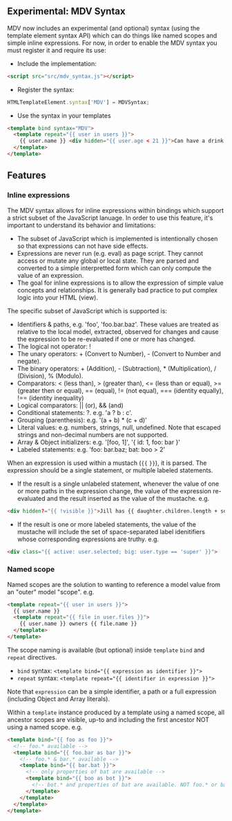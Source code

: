 ## Experimental: MDV Syntax

MDV now includes an experimental (and optional) syntax (using the template element syntax API) which can do things like named scopes and simple inline expressions. For now, in order to enable the MDV syntax you must register it and require its use:

 * Include the implementation:

```HTML
<script src="src/mdv_syntax.js"></script>
```

 * Register the syntax:

```JavaScript
HTMLTemplateElement.syntax['MDV'] = MDVSyntax;
```

 * Use the syntax in your templates

```HTML
<template bind syntax="MDV">
  <template repeat="{{ user in users }}">
    {{ user.name }} <div hidden="{{ user.age < 21 }}">Can have a drink!</div>
  </template>
</template>
```

## Features

### Inline expressions

The MDV syntax allows for inline expressions within bindings which support a strict subset of the JavaScript lanuage. In order to use this feature, it's important to understand its behavior and limitations:

 * The subset of JavaScript which is implemented is intentionally chosen so that expressions can not have side effects.
 * Expressions are never run (e.g. eval) as page script. They cannot access or mutate any global or local state. They are parsed and converted to a simple interpretted form which can only compute the value of an expression.
 * The goal for inline expressions is to allow the expression of simple value concepts and relationships. It is generally bad practice to put complex logic into your HTML (view).

The specific subset of JavaScript which is supported is:

 * Identifiers & paths, e.g. 'foo', 'foo.bar.baz'. These values are treated as relative to the local model, extracted, observed for changes and cause the expression to be re-evaluated if one or more has changed.
 * The logical not operator: !
 * The unary operators: + (Convert to Number), - (Convert to Number and negate).
 * The binary operators: + (Addition), - (Subtraction), * (Multiplication), / (Division), % (Modulo).
 * Comparators: < (less than), > (greater than), <= (less than or equal), >= (greater then or equal), == (equal), != (not equal), === (identity equally), !== (identity inequality)
 * Logical comparators: || (or), && (and)
 * Conditional statements: ?. e.g. 'a ? b : c'.
 * Grouping (parenthesis): e.g. '(a + b) * (c + d)'
 * Literal values: e.g. numbers, strings, null, undefined. Note that escaped strings and non-decimal numbers are not supported.
 * Array & Object initializers: e.g. '[foo, 1]', '{ id: 1, foo: bar }'
 * Labeled statements: e.g. 'foo: bar.baz; bat: boo > 2'
 
When an expression is used within a mustach (`{{` `}}`), it is parsed. The expression should be a single statement, or multiple labeled statements.

* If the result is a single unlabeled statement, whenever the value of one or more paths in the expression change, the value of the expression re-evaluated and the result inserted as the value of the mustache. e.g.

```HTML
<div hidden?="{{ !visible }}">Jill has {{ daughter.children.length + son.children.length }} grandchildren</div>
```

* If the result is one or more labeled statements, the value of the mustache will include the set of space-separated label idenitifiers whose corresponding expressions are truthy. e.g.

```HTML
<div class="{{ active: user.selected; big: user.type == 'super' }}"> 
```

### Named scope

Named scopes are the solution to wanting to reference a model value from an "outer" model "scope". e.g.

```HTML
<template repeat="{{ user in users }}">
  {{ user.name }}
  <template repeat="{{ file in user.files }}">
    {{ user.name }} owners {{ file.name }}
  </template>
</template>
```

The scope naming is available (but optional) inside `template` `bind` and `repeat` directives.

 * `bind` syntax: `<template bind="{{ expression as identifier }}">`
 * `repeat` syntax: `<template repeat="{{ identifier in expression }}">`

Note that `expression` can be a simple identifier, a path or a full expression (including Object and Array literals).

Within a `template` instance produced by a template using a named scope, all ancestor scopes are visible, up-to and including the first ancestor NOT using a named scope. e.g.

```HTML
<template bind="{{ foo as foo }}">
  <!-- foo.* available -->
  <template bind="{{ foo.bar as bar }}">
    <!-- foo.* & bar.* available -->
    <template bind="{{ bar.bat }}">
      <!-- only properties of bat are available -->
      <template bind="{{ boo as bot }}">
        <!-- bot.* and properties of bat are available. NOT foo.* or bar.* -->
      </template>
    </template>
  </template>
</template>
```
